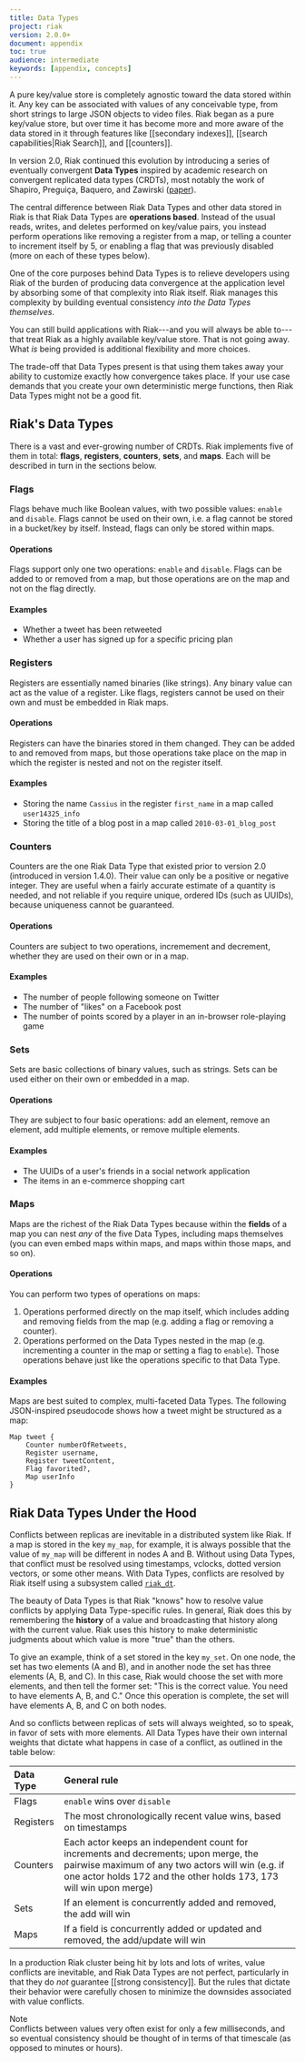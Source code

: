 ```yaml
---
title: Data Types
project: riak
version: 2.0.0+
document: appendix
toc: true
audience: intermediate
keywords: [appendix, concepts]
---
```


A pure key/value store is completely agnostic toward the data stored within it. Any key can be associated with values of any conceivable type, from short strings to large JSON objects to video files. Riak began as a pure key/value store, but over time it has become more and more aware of the data stored in it through features like [[secondary indexes]], [[search capabilities|Riak Search]], and [[counters]].

In version 2.0, Riak continued this evolution by introducing a series of eventually convergent **Data Types** inspired by academic research on convergent replicated data types (CRDTs), most notably the work of Shapiro, Preguiça, Baquero, and Zawirski ([paper](http://hal.upmc.fr/docs/00/55/55/88/PDF/techreport.pdf)).

The central difference between Riak Data Types and other data stored in Riak is that Riak Data Types are **operations based**. Instead of the usual reads, writes, and deletes performed on key/value pairs, you instead perform operations like removing a register from a map, or telling a counter to increment itself by 5, or enabling a flag that was previously disabled (more on each of these types below).

One of the core purposes behind Data Types is to relieve developers using Riak of the burden of producing data convergence at the application level by absorbing some of that complexity into Riak itself. Riak manages this complexity by building eventual consistency _into the Data Types themselves_.

You can still build applications with Riak---and you will always be able to---that treat Riak as a highly available key/value store. That is not going away. What _is_ being provided is additional flexibility and more choices.

The trade-off that Data Types present is that using them takes away your ability to customize exactly how convergence takes place. If your use case demands that you create your own deterministic merge functions, then Riak Data Types might not be a good fit.

## Riak's Data Types

There is a vast and ever-growing number of CRDTs. Riak implements five of them in total: **flags**, **registers**, **counters**, **sets**, and **maps**. Each will be described in turn in the sections below.

### Flags

Flags behave much like Boolean values, with two possible values: `enable` and `disable`. Flags cannot be used on their own, i.e. a flag cannot be stored in a bucket/key by itself. Instead, flags can only be stored within maps.

#### Operations

Flags support only one two operations: `enable` and `disable`. Flags can be added to or removed from a map, but those operations are on the map and not on the flag directly.

#### Examples

* Whether a tweet has been retweeted
* Whether a user has signed up for a specific pricing plan

### Registers

Registers are essentially named binaries (like strings). Any binary value can act as the value of a register. Like flags, registers cannot be used on their own and must be embedded in Riak maps.

#### Operations

Registers can have the binaries stored in them changed. They can be added to and removed from maps, but those operations take place on the map in which the register is nested and not on the register itself.

#### Examples

* Storing the name `Cassius` in the register `first_name` in a map called `user14325_info`
* Storing the title of a blog post in a map called `2010-03-01_blog_post`

### Counters

Counters are the one Riak Data Type that existed prior to version 2.0 (introduced in version 1.4.0). Their value can only be a positive or negative integer. They are useful when a fairly accurate estimate of a quantity is needed, and not reliable if you require unique, ordered IDs (such as UUIDs), because uniqueness cannot be guaranteed.

#### Operations

Counters are subject to two operations, incremement and decrement, whether they are used on their own or in a map.

#### Examples

* The number of people following someone on Twitter
* The number of "likes" on a Facebook post
* The number of points scored by a player in an in-browser role-playing game

### Sets

Sets are basic collections of binary values, such as strings. Sets can be used either on their own or embedded in a map.

#### Operations

They are subject to four basic operations: add an element, remove an element, add multiple elements, or remove multiple elements.

#### Examples

* The UUIDs of a user's friends in a social network application
* The items in an e-commerce shopping cart

### Maps

Maps are the richest of the Riak Data Types because within the **fields** of a map you can nest _any_ of the five Data Types, including maps themselves (you can even embed maps within maps, and maps within those maps, and so on).

#### Operations

You can perform two types of operations on maps:

1. Operations performed directly on the map itself, which includes adding and removing fields from the map (e.g. adding a flag or removing a counter).
2. Operations performed on the Data Types nested in the map (e.g. incrementing a counter in the map or setting a flag to `enable`). Those operations behave just like the operations specific to that Data Type.

#### Examples

Maps are best suited to complex, multi-faceted Data Types. The following JSON-inspired pseudocode shows how a tweet might be structured as a map:

```
Map tweet {
    Counter numberOfRetweets,
    Register username,
    Register tweetContent,
    Flag favorited?,
    Map userInfo
}
```

## Riak Data Types Under the Hood

Conflicts between replicas are inevitable in a distributed system like Riak. If a map is stored in the key `my_map`, for example, it is always possible that the value of `my_map` will be different in nodes A and B. Without using Data Types, that conflict must be resolved using timestamps, vclocks, dotted version vectors, or some other means. With Data Types, conflicts are resolved by Riak itself using a subsystem called [`riak_dt`](https://github.com/basho/riak_dt).

The beauty of Data Types is that Riak "knows" how to resolve value conflicts by applying Data Type-specific rules. In general, Riak does this by remembering the **history** of a value and broadcasting that history along with the current value. Riak uses this history to make deterministic judgments about which value is more "true" than the others.

To give an example, think of a set stored in the key `my_set`. On one node, the set has two elements (A and B), and in another node the set has three elements (A, B, and C). In this case, Riak would choose the set with more elements, and then tell the former set: "This is the correct value. You need to have elements A, B, and C." Once this operation is complete, the set will have elements A, B, and C on both nodes.

And so conflicts between replicas of sets will always weighted, so to speak, in favor of sets with more elements. All Data Types have their own internal weights that dictate what happens in case of a conflict, as outlined in the table below:

Data Type | General rule
:--------|:------------
Flags | `enable` wins over `disable`
Registers | The most chronologically recent value wins, based on timestamps
Counters | Each actor keeps an independent count for increments and decrements; upon merge, the pairwise maximum of any two actors will win (e.g. if one actor holds 172 and the other holds 173, 173 will win upon merge)
Sets | If an element is concurrently added and removed, the add will win
Maps | If a field is concurrently added or updated and removed, the add/update will win

In a production Riak cluster being hit by lots and lots of writes, value conflicts are inevitable, and Riak Data Types are not perfect, particularly in that they do _not_ guarantee [[strong consistency]]. But the rules that dictate their behavior were carefully chosen to minimize the downsides associated with value conflicts.

<div class="note">
<div class="title">Note</div>
Conflicts between values very often exist for only a few milliseconds, and so eventual consistency should be thought of in terms of that timescale (as opposed to minutes or hours).
</div>
